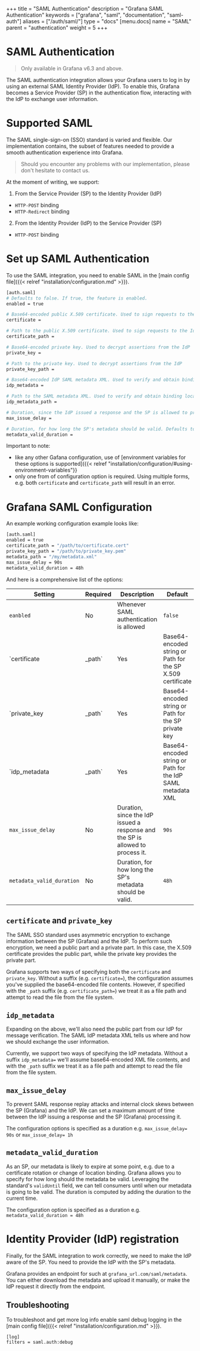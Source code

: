 +++
title = "SAML Authentication"
description = "Grafana SAML Authentication"
keywords = ["grafana", "saml", "documentation", "saml-auth"]
aliases = ["/auth/saml/"]
type = "docs"
[menu.docs]
name = "SAML"
parent = "authentication"
weight = 5
+++

# SAML Authentication

> Only available in Grafana v6.3 and above.

The SAML authentication integration allows your Grafana users to log in by using an external SAML Identity Provider (IdP). To enable this, Grafana becomes a Service Provider (SP) in the authentication flow, interacting with the IdP to exchange user information.

# Supported SAML

The SAML single-sign-on (SSO) standard is varied and flexible. Our implementation contains, the subset of features needed to provide a smooth authentication experience into Grafana.

> Should you encounter any problems with our implementation, please don't hesitate to contact us.

At the moment of writing, we support:

1. From the Service Provider (SP) to the Identity Provider (IdP)

  - `HTTP-POST` binding 
  - `HTTP-Redirect` binding 

2. From the Identity Provider (IdP) to the Service Provider (SP)

  - `HTTP-POST` binding 

# Set up SAML Authentication
To use the SAML integration, you need to enable SAML in the [main config file]({{< relref "installation/configuration.md" >}}).

```bash
[auth.saml]
# Defaults to false. If true, the feature is enabled.
enabled = true

# Base64-encoded public X.509 certificate. Used to sign requests to the IdP
certificate =

# Path to the public X.509 certificate. Used to sign requests to the IdP
certificate_path = 

# Base64-encoded private key. Used to decrypt assertions from the IdP
private_key =

# Path to the private key. Used to decrypt assertions from the IdP
private_key_path = 

# Base64-encoded IdP SAML metadata XML. Used to verify and obtain binding locations from the IdP
idp_metadata =

# Path to the SAML metadata XML. Used to verify and obtain binding locations from the IdP
idp_metadata_path = 

# Duration, since the IdP issued a response and the SP is allowed to process it. Defaults to 90 seconds.
max_issue_delay = 

# Duration, for how long the SP's metadata should be valid. Defaults to 48 hours.
metadata_valid_duration = 
```

Important to note:

- like any other Gafana configuration, use of [environment variables for these options is supported]({{< relref "installation/configuration/#using-environment-variables"}}
- only one from of configuration option is required. Using multiple forms, e.g. both `certificate` and `certificate_path` will result in an error.

# Grafana SAML Configuration

An example working configuration example looks like:

```bash
[auth.saml]
enabled = true
certificate_path = "/path/to/certificate.cert"
private_key_path = "/path/to/private_key.pem"
metadata_path = "/my/metadata.xml"
max_issue_delay = 90s
metadata_valid_duration = 48h
```

And here is a comprehensive list of the options:

| Setting                   | Required | Description                                                                    | Default |
|---------------------------|----------|--------------------------------------------------------------------------------|---------|
| `eanbled`                 | No       | Whenever SAML authentication is allowed                                        | `false` |
| `certificate|_path`       | Yes      | Base64-encoded string or Path for the SP X.509 certificate                     |         |
| `private_key|_path`       | Yes      | Base64-encoded string or Path for the SP private key                           |         |
| `idp_metadata|_path`      | Yes      | Base64-encoded string or Path for the IdP SAML metadata XML                    |         |
| `max_issue_delay`         | No       | Duration, since the IdP issued a response and the SP is allowed to process it. | `90s`   |
| `metadata_valid_duration` | No       | Duration, for how long the SP's metadata should be valid.                      | `48h`   |

## `certificate` and `private_key`

The SAML SSO standard uses asymmetric encryption to exchange information between the SP (Grafana) and the IdP. To perform such encryption, we need a public part and a private part. In this case, the X.509 certificate provides the public part, while the private key provides the private part.

Grafana supports two ways of specifying both the `certificate` and `private_key`. Without a suffix (e.g. `certificate=`), the configuration assumes you've supplied the base64-encoded file contents. However, if specified with the `_path` suffix (e.g. `certificate_path=`) we treat it as a file path and attempt to read the file from the file system.

## `idp_metadata`
Expanding on the above, we'll also need the public part from our IdP for message verification. The SAML IdP metadata XML tells us where and how we should exchange the user information.

Currently, we support two ways of specifying the IdP metadata. Without a suffix `idp_metadata=` we'll assume base64-encoded XML file contents, and with the `_path` suffix we treat it as a file path and attempt to read the file from the file system.

## `max_issue_delay`

To prevent SAML response replay attacks and internal clock skews between the SP (Grafana) and the IdP. We can set a maximum amount of time between the IdP issuing a response and the SP (Grafana) processing it.

The configuration options is specified as a duration e.g. `max_issue_delay= 90s` or `max_issue_delay= 1h`

## `metadata_valid_duration`

As an SP, our metadata is likely to expire at some point, e.g. due to a certificate rotation or change of location binding. Grafana allows you to specify for how long should the metadata be valid. Leveraging the standard's `validUntil` field, we can tell consumers until when our metadata is going to be valid. The duration is computed by adding the duration to the current time.
 
The configuration option is specified as a duration e.g. `metadata_valid_duration = 48h`

# Identity Provider (IdP) registration

Finally, for the SAML integration to work correctly, we need to make the IdP aware of the SP. You need to provide the IdP with the SP's metadata. 

Grafana provides an endpoint for such at `grafana_url.com/saml/metadata`. You can either download the metadata and upload it manually, or make the IdP request it directly from the endpoint.


## Troubleshooting

To troubleshoot and get more log info enable saml debug logging in the [main config file]({{< relref "installation/configuration.md" >}}).

```bash
[log]
filters = saml.auth:debug
```
